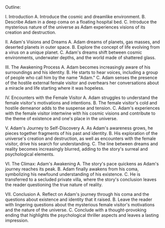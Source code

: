 Outline:

I. Introduction
A. Introduce the cosmic and dreamlike environment.
B. Describe Adam in a deep coma on a floating hospital bed.
C. Introduce the mysterious nature of the universe as Adam experiences visions of its creation and destruction.

II. Adam's Visions and Dreams
A. Adam dreams of planets, gas masses, and deserted planets in outer space.
B. Explore the concept of life evolving from a virus on a unique planet.
C. Adam's dreams shift between cosmic environments, underwater depths, and the world made of shattered glass.

III. The Awakening Process
A. Adam becomes increasingly aware of his surroundings and his identity.
B. He starts to hear voices, including a group of people who call him by the name "Adam."
C. Adam senses the presence of the hostile external female visitor and overhears her conversations about a miracle and life starting where it was hopeless.

IV. Encounters with the Female Visitor
A. Adam struggles to understand the female visitor's motivations and intentions.
B. The female visitor's cold and hostile demeanor adds to the suspense and tension.
C. Adam's experiences with the female visitor intertwine with his cosmic visions and contribute to the theme of existence and one's place in the universe.

V. Adam's Journey to Self-Discovery
A. As Adam's awareness grows, he pieces together fragments of his past and identity.
B. His exploration of the universe's creation and destruction, as well as encounters with the female visitor, drive his search for understanding.
C. The line between dreams and reality becomes increasingly blurred, adding to the story's surreal and psychological elements.

VI. The Climax: Adam's Awakening
A. The story's pace quickens as Adam's journey reaches its peak.
B. Adam finally awakens from his coma, symbolizing his newfound understanding of his existence.
C. He is transferred to a secluded private villa, where the story's conclusion leaves the reader questioning the true nature of reality.

VII. Conclusion
A. Reflect on Adam's journey through his coma and the questions about existence and identity that it raised.
B. Leave the reader with lingering questions about the mysterious female visitor's motivations and the nature of the universe.
C. Conclude with a thought-provoking ending that highlights the psychological thriller aspects and leaves a lasting impression.
